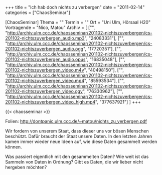 +++
title = "Ich hab doch nichts zu verbergen"
date = "2011-02-14"
categories = ["ChaosSeminar"]

[ChaosSeminar]
Thema = ""
Termin = ""
Ort = "Uni Ulm, Hörsaal H20"
Vortragende = "Nico, Matou"
Archiv = [
	["", "http://archiv.ulm.ccc.de/chaosseminar/201102-nichtszuverbergen/cs-201102-nichtszuverbergen_audio.mp3", "24083331"],
	["", "http://archiv.ulm.ccc.de/chaosseminar/201102-nichtszuverbergen/cs-201102-nichtszuverbergen_audio.ogg", "17720351"],
	["", "http://archiv.ulm.ccc.de/chaosseminar/201102-nichtszuverbergen/cs-201102-nichtszuverbergen_audio.opus", "16835048"],
	["", "http://archiv.ulm.ccc.de/chaosseminar/201102-nichtszuverbergen/cs-201102-nichtszuverbergen_video.m4v", "40498150"],
	["", "http://archiv.ulm.ccc.de/chaosseminar/201102-nichtszuverbergen/cs-201102-nichtszuverbergen_video.mp4", "85593534"],
	["", "http://archiv.ulm.ccc.de/chaosseminar/201102-nichtszuverbergen/cs-201102-nichtszuverbergen_video.ogv", "76330962"],
	["", "http://archiv.ulm.ccc.de/chaosseminar/201102-nichtszuverbergen/cs-201102-nichtszuverbergen_video_high.mp4", "377637921"]
	]
+++

{{< chaosseminar >}}

Folien: http://dontpanic.ulm.ccc.de/~matou/nichts_zu_verbergen.pdf

Wir fordern von unserem Staat, dass dieser uns vor bösen Menschen beschützt. Dafür braucht der Staat unsere Daten. In den letzten Jahren kamen immer wieder neue Ideen auf, wie diese Daten gesammelt werden können.

Was passiert eigentlich mit den gesammelten Daten? Wie weit ist das Sammeln von Daten in Ordnung? Gibt es Daten, die wir lieber nicht hergeben möchten?
